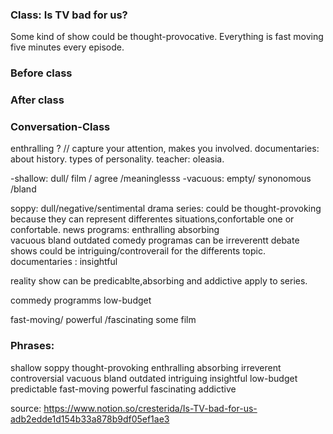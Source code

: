 ### Class: Is TV bad for us?

Some kind of show could be thought-provocative.
Everything is fast moving five minutes every episode.


### Before class

### After class



### Conversation-Class 

enthralling ? // capture your attention, makes you involved.
documentaries: about history.
types of personality.
teacher: oleasia.


-shallow: dull/ film / agree /meaninglesss
-vacuous: empty/ synonomous /bland 

soppy: dull/negative/sentimental 
drama series: could be thought-provoking because they can represent differentes situations,confortable
one or confortable.
news programs:  enthralling absorbing  
vacuous bland outdated 
comedy programas can be irreverentt
debate shows could be intriguing/controverail for the differents topic.
documentaries : insightful


reality show can be predicablte,absorbing 
and addictive apply to series.

commedy programms low-budget 

fast-moving/ powerful /fascinating some film  

### Phrases:

shallow
soppy
thought-provoking
enthralling
absorbing
irreverent
controversial
vacuous
bland
outdated
intriguing
insightful
low-budget
predictable
fast-moving
powerful
fascinating
addictive

source: https://www.notion.so/cresterida/Is-TV-bad-for-us-adb2edde1d154b33a878b9df05ef1ae3
